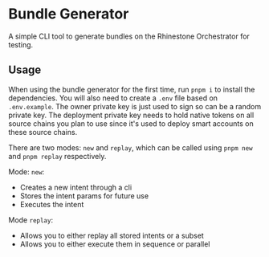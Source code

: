 # Bundle Generator

A simple CLI tool to generate bundles on the Rhinestone Orchestrator for testing.

## Usage

When using the bundle generator for the first time, run `pnpm i` to install the dependencies. You will also need to create a `.env` file based on `.env.example`. The owner private key is just used to sign so can be a random private key. The deployment private key needs to hold native tokens on all source chains you plan to use since it's used to deploy smart accounts on these source chains.

There are two modes: `new` and `replay`, which can be called using `pnpm new` and `pnpm replay` respectively.

Mode: `new`:

- Creates a new intent through a cli
- Stores the intent params for future use
- Executes the intent

Mode `replay`:

- Allows you to either replay all stored intents or a subset
- Allows you to either execute them in sequence or parallel
